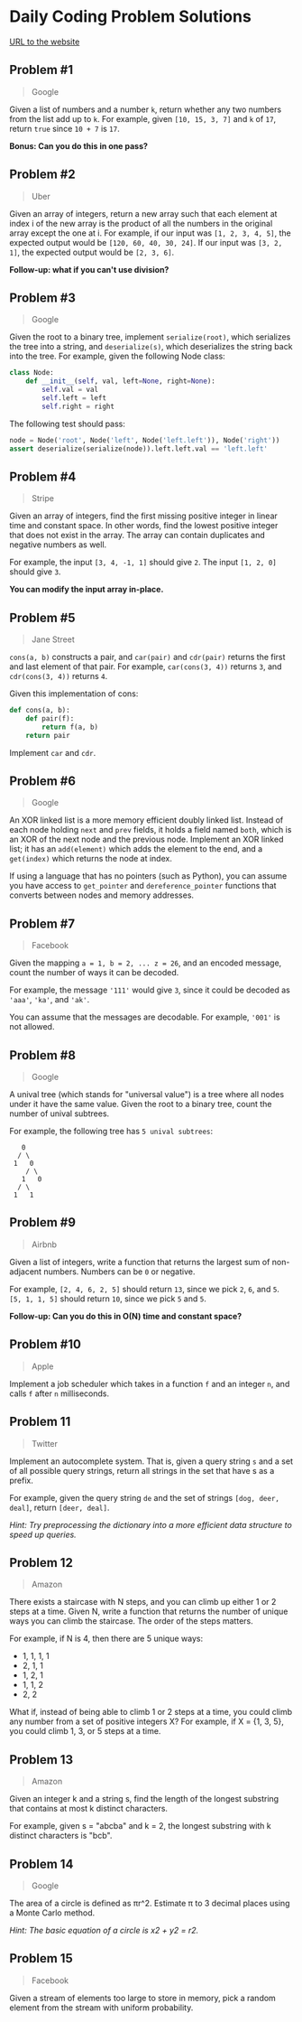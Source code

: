 # Daily Coding Problem Solutions

[URL to the website](https://www.dailycodingproblem.com/)

## Problem #1
> Google

Given a list of numbers and a number ```k```, return whether any two numbers from the list 
add up to ```k```. For example, given ```[10, 15, 3, 7]``` and ```k``` of ```17```, return 
```true``` since ```10 + 7``` is ```17```.

**Bonus: Can you do this in one pass?**

## Problem #2
> Uber

Given an array of integers, return a new array such that each element at index i of 
the new array is the product of all the numbers in the original array except the one at i.
For example, if our input was ```[1, 2, 3, 4, 5]```, the expected output would be 
```[120, 60, 40, 30, 24]```. If our input was ```[3, 2, 1]```, the expected output 
would be ```[2, 3, 6]```.

**Follow-up: what if you can't use division?**

## Problem #3
> Google

Given the root to a binary tree, implement ```serialize(root)```, which serializes the tree 
into a string, and ```deserialize(s)```, which deserializes the string back into the tree.
For example, given the following Node class:

```Python
class Node:
    def __init__(self, val, left=None, right=None):
        self.val = val
        self.left = left
        self.right = right
```

The following test should pass:

```Python
node = Node('root', Node('left', Node('left.left')), Node('right'))
assert deserialize(serialize(node)).left.left.val == 'left.left'
```

## Problem #4
> Stripe

Given an array of integers, find the first missing positive integer in linear time and constant 
space. In other words, find the lowest positive integer that does not exist in the array. 
The array can contain duplicates and negative numbers as well.

For example, the input ```[3, 4, -1, 1]``` should give ```2```. 
The input ```[1, 2, 0]``` should give ```3```.

**You can modify the input array in-place.**

## Problem #5
> Jane Street

```cons(a, b)``` constructs a pair, and ```car(pair)``` and ```cdr(pair)``` returns 
the first and last element of that pair. For example, ```car(cons(3, 4))``` returns 
```3```, and ```cdr(cons(3, 4))``` returns ```4```.

Given this implementation of cons:

```Python
def cons(a, b):
    def pair(f):
        return f(a, b)
    return pair
```
Implement ```car``` and ```cdr```.

## Problem #6
> Google

An XOR linked list is a more memory efficient doubly linked list. Instead of each node holding 
```next``` and ```prev``` fields, it holds a field named ```both```, which is an XOR of the next 
node and the previous node. Implement an XOR linked list; it has an ```add(element)``` which adds 
the element to the end, and a ```get(index)``` which returns the node at index.

If using a language that has no pointers (such as Python), you can assume you have access 
to ```get_pointer``` and ```dereference_pointer``` functions that converts between 
nodes and memory addresses.

## Problem #7
> Facebook

Given the mapping ```a = 1, b = 2, ... z = 26```, and an encoded message, count the 
number of ways it can be decoded.

For example, the message ```'111'``` would give ```3```, since it could be 
decoded as ```'aaa'```, ```'ka'```, and ```'ak'```.

You can assume that the messages are decodable. For example, ```'001'``` is not allowed.

## Problem #8
> Google

A unival tree (which stands for "universal value") is a tree where all nodes under it 
have the same value. Given the root to a binary tree, count the number of unival subtrees.

For example, the following tree has ```5 unival subtrees```:

```
   0
  / \
 1   0
    / \
   1   0
  / \
 1   1
```

## Problem #9
> Airbnb

Given a list of integers, write a function that returns the largest sum of non-adjacent 
numbers. Numbers can be ```0``` or negative.

For example, ```[2, 4, 6, 2, 5]``` should return ```13```, since we pick ```2```, ```6```, 
and ```5```. ```[5, 1, 1, 5]``` should return ```10```, since we pick ```5``` and ```5```.

**Follow-up: Can you do this in O(N) time and constant space?**

## Problem #10
> Apple

Implement a job scheduler which takes in a function ```f``` and an integer ```n```, and 
calls ```f``` after ```n``` milliseconds.

## Problem 11
> Twitter

Implement an autocomplete system. That is, given a query string ```s``` and a set 
of all possible query strings, return all strings in the set that have s as a prefix.

For example, given the query string ```de``` and the set of strings ```[dog, deer, deal]```, 
return ```[deer, deal]```.

*Hint: Try preprocessing the dictionary into a more efficient data structure to speed up queries.*

## Problem 12
> Amazon

There exists a staircase with N steps, and you can climb up either 1 or 2 steps 
at a time. Given N, write a function that returns the number of unique ways you 
can climb the staircase. The order of the steps matters.

For example, if N is 4, then there are 5 unique ways:

- 1, 1, 1, 1
- 2, 1, 1
- 1, 2, 1
- 1, 1, 2
- 2, 2

What if, instead of being able to climb 1 or 2 steps at a time, you could climb any 
number from a set of positive integers X? For example, if X = {1, 3, 5}, you could 
climb 1, 3, or 5 steps at a time.

## Problem 13
> Amazon

Given an integer k and a string s, find the length of the longest substring that contains 
at most k distinct characters.

For example, given s = "abcba" and k = 2, the longest substring with k distinct characters is "bcb".

## Problem 14
> Google

The area of a circle is defined as πr^2. Estimate π to 3 decimal places using a Monte Carlo method.

*Hint: The basic equation of a circle is x2 + y2 = r2.*

## Problem 15
> Facebook

Given a stream of elements too large to store in memory, pick a random element from the stream 
with uniform probability.
